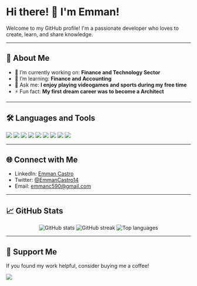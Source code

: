 # Hi there! 👋 I'm Emman!

Welcome to my GitHub profile! I'm a passionate developer who loves to create, learn, and share knowledge. 

---

## 🚀 About Me

- 🔭 I’m currently working on: **Finance and Technology Sector**
- 🌱 I’m learning: **Finance and Accounting**
- 💬 Ask me: **I enjoy playing videogames and sports during my free time**
- ⚡ Fun fact: **My first dream career was to become a Architect**

---

## 🛠️ Languages and Tools

<p align="left">
  <img src="https://img.shields.io/badge/Code-Python-informational?style=flat&logo=python&logoColor=white&color=2bbc8a" />
  <img src="https://img.shields.io/badge/Code-C++-informational?style=flat&logo=cplusplus&logoColor=white&color=2bbc8a" />
  <img src="https://img.shields.io/badge/Code-Java-informational?style=flat&logo=java&logoColor=white&color=2bbc8a" />
  <img src="https://img.shields.io/badge/Code-JavaScript-informational?style=flat&logo=javascript&logoColor=white&color=2bbc8a" />
  <img src="https://img.shields.io/badge/Code-HTML-informational?style=flat&logo=html5&logoColor=white&color=2bbc8a" />
  <img src="https://img.shields.io/badge/Code-CSS-informational?style=flat&logo=css3&logoColor=white&color=2bbc8a" />
  <img src="https://img.shields.io/badge/Code-Kotlin-informational?style=flat&logo=kotlin&logoColor=white&color=2bbc8a" />
  <img src="https://img.shields.io/badge/Framework-Flutter-informational?style=flat&logo=flutter&logoColor=white&color=2bbc8a" />
  <img src="https://img.shields.io/badge/Tools-GitHub-informational?style=flat&logo=github&logoColor=white&color=2bbc8a" />
</p>

---

## 🌐 Connect with Me

- LinkedIn: [Emman Castro](www.linkedin.com/in/emman-castro-779b91254)
- Twitter: [@EmmanCastro14](https://twitter.com/your-handle)
- Email: [emmanc590@gmail.com](mailto:emmanc590@gmail.com)

---

## 📈 GitHub Stats

<p align="center">
  <img src="https://github-readme-stats.vercel.app/api?username=BrkerMaus&show_icons=true&theme=radical" alt="GitHub stats" />
  <img src="https://github-readme-streak-stats.herokuapp.com/?user=BrkerMaus&theme=radical&count_private=true" alt="GitHub streak" />
  <img src="https://github-readme-stats.vercel.app/api/top-langs/?username=BrkerMaus&layout=compact&theme=radical" alt="Top languages" />
</p>

---

## 💖 Support Me

If you found my work helpful, consider buying me a coffee!

<a href="buymeacoffee.com/Algorit" target="_blank">
    <img src="https://img.shields.io/badge/-Buy%20me%20a%20coffee-yellow?style=flat-square&logo=buy-me-a-coffee&logoColor=white">
</a>

